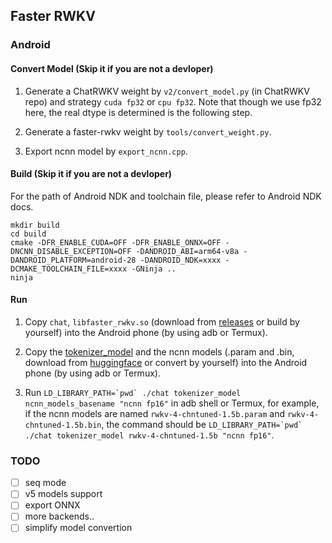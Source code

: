 ## Faster RWKV

### Android

#### Convert Model (Skip it if you are not a devloper)

1. Generate a ChatRWKV weight by `v2/convert_model.py` (in ChatRWKV repo) and strategy `cuda fp32` or `cpu fp32`. Note that though we use fp32 here, the real dtype is determined is the following step.

2. Generate a faster-rwkv weight by `tools/convert_weight.py`.

3. Export ncnn model by `export_ncnn.cpp`.

#### Build (Skip it if you are not a devloper)

For the path of Android NDK and toolchain file, please refer to Android NDK docs.

```
mkdir build
cd build
cmake -DFR_ENABLE_CUDA=OFF -DFR_ENABLE_ONNX=OFF -DNCNN_DISABLE_EXCEPTION=OFF -DANDROID_ABI=arm64-v8a -DANDROID_PLATFORM=android-28 -DANDROID_NDK=xxxx -DCMAKE_TOOLCHAIN_FILE=xxxx -GNinja ..
ninja
```

#### Run

1. Copy `chat`, `libfaster_rwkv.so` (download from [releases](https://github.com/daquexian/faster-rwkv/releases) or build by yourself) into the Android phone (by using adb or Termux).

2. Copy the [tokenizer_model](https://github.com/daquexian/faster-rwkv/blob/master/tokenizer_model) and the ncnn models (.param and .bin, download from [huggingface](https://huggingface.co/daquexian/fr-models/tree/main) or convert by yourself) into the Android phone (by using adb or Termux).

3. Run ``LD_LIBRARY_PATH=`pwd` ./chat tokenizer_model ncnn_models_basename "ncnn fp16"`` in adb shell or Termux, for example, if the ncnn models are named `rwkv-4-chntuned-1.5b.param` and `rwkv-4-chntuned-1.5b.bin`, the command should be ``LD_LIBRARY_PATH=`pwd` ./chat tokenizer_model rwkv-4-chntuned-1.5b "ncnn fp16"``.

### TODO

- [ ] seq mode
- [ ] v5 models support
- [ ] export ONNX
- [ ] more backends..
- [ ] simplify model convertion
